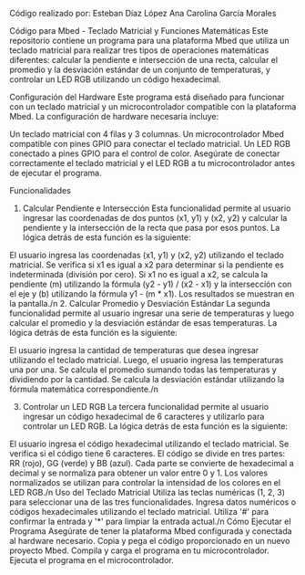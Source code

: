 Código realizado por:
Esteban Díaz López
Ana Carolina García Morales

Código para Mbed - Teclado Matricial y Funciones Matemáticas
Este repositorio contiene un programa para una plataforma Mbed que utiliza un teclado matricial para realizar tres tipos de operaciones matemáticas diferentes: calcular la pendiente e intersección de una recta, calcular el promedio y la desviación estándar de un conjunto de temperaturas, y controlar un LED RGB utilizando un código hexadecimal.

Configuración del Hardware
Este programa está diseñado para funcionar con un teclado matricial y un microcontrolador compatible con la plataforma Mbed. La configuración de hardware necesaria incluye:

Un teclado matricial con 4 filas y 3 columnas.
Un microcontrolador Mbed compatible con pines GPIO para conectar el teclado matricial.
Un LED RGB conectado a pines GPIO para el control de color.
Asegúrate de conectar correctamente el teclado matricial y el LED RGB a tu microcontrolador antes de ejecutar el programa.

Funcionalidades
1. Calcular Pendiente e Intersección
Esta funcionalidad permite al usuario ingresar las coordenadas de dos puntos (x1, y1) y (x2, y2) y calcular la pendiente y la intersección de la recta que pasa por esos puntos. La lógica detrás de esta función es la siguiente:

El usuario ingresa las coordenadas (x1, y1) y (x2, y2) utilizando el teclado matricial.
Se verifica si x1 es igual a x2 para determinar si la pendiente es indeterminada (división por cero).
Si x1 no es igual a x2, se calcula la pendiente (m) utilizando la fórmula (y2 - y1) / (x2 - x1) y la intersección con el eje y (b) utilizando la fórmula y1 - (m * x1).
Los resultados se muestran en la pantalla./n
2. Calcular Promedio y Desviación Estándar
La segunda funcionalidad permite al usuario ingresar una serie de temperaturas y luego calcular el promedio y la desviación estándar de esas temperaturas. La lógica detrás de esta función es la siguiente:

El usuario ingresa la cantidad de temperaturas que desea ingresar utilizando el teclado matricial.
Luego, el usuario ingresa las temperaturas una por una.
Se calcula el promedio sumando todas las temperaturas y dividiendo por la cantidad.
Se calcula la desviación estándar utilizando la fórmula matemática correspondiente./n

3. Controlar un LED RGB
La tercera funcionalidad permite al usuario ingresar un código hexadecimal de 6 caracteres y utilizarlo para controlar un LED RGB. La lógica detrás de esta función es la siguiente:

El usuario ingresa el código hexadecimal utilizando el teclado matricial.
Se verifica si el código tiene 6 caracteres.
El código se divide en tres partes: RR (rojo), GG (verde) y BB (azul).
Cada parte se convierte de hexadecimal a decimal y se normaliza para obtener un valor entre 0 y 1.
Los valores normalizados se utilizan para controlar la intensidad de los colores en el LED RGB./n
Uso del Teclado Matricial
Utiliza las teclas numéricas (1, 2, 3) para seleccionar una de las tres funcionalidades.
Ingresa datos numéricos o códigos hexadecimales utilizando el teclado matricial.
Utiliza '#' para confirmar la entrada y '*' para limpiar la entrada actual./n
Cómo Ejecutar el Programa
Asegúrate de tener la plataforma Mbed configurada y conectada al hardware necesario.
Copia y pega el código proporcionado en un nuevo proyecto Mbed.
Compila y carga el programa en tu microcontrolador.
Ejecuta el programa en el microcontrolador.
